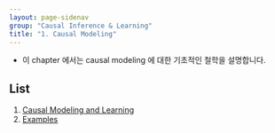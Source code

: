 ```yaml
---
layout: page-sidenav
group: "Causal Inference & Learning"
title: "1. Causal Modeling"
---
```


- 이 chapter 에서는 causal modeling 에 대한 기초적인 철학을 설명합니다.

## List
  1. [Causal Modeling and Learning](https://bayestour.github.io/blog/docs/bc/0101)
  2. [Examples](https://bayestour.github.io/blog/docs/bc/0102)
